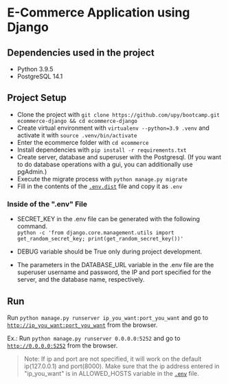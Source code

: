 # E-Commerce Application using Django

## Dependencies used in the project

- Python 3.9.5
- PostgreSQL 14.1

## Project Setup

- Clone the project with `git clone https://github.com/upy/bootcamp.git ecommerce-django && cd ecommerce-django`
- Create virtual environment with `virtualenv --python=3.9 .venv` and activate it with `source .venv/bin/activate`
- Enter the ecommerce folder with `cd ecommerce`
- Install dependencies with `pip install -r requirements.txt`
- Create server, database and superuser with the Postgresql. (If you want to do database operations with a gui, you can additionally use pgAdmin.)
- Execute the migrate process with `python manage.py migrate`
- Fill in the contents of the [`.env.dist`](ecommerce/.env.dist) file and copy it as `.env`

### Inside of the ".env" File
- SECRET_KEY in the .env file can be generated with the following command. <br> `python -c 'from django.core.management.utils import get_random_secret_key; print(get_random_secret_key())'`

- DEBUG variable should be True only during project development. 

- The parameters in the DATABASE_URL variable in the .env file are the superuser username and password, the IP and port specified for the server, and the database name, respectively.

## Run 

Run `python manage.py runserver ip_you_want:port_you_want` and go to [`http://ip_you_want:port_you_want`](ip_you_want:port_you_want) from the browser.

Ex.: Run `python manage.py runserver 0.0.0.0:5252` and go to [`http://0.0.0.0:5252`](http://0.0.0.0:5252) from the browser.

> Note: If ip and port are not specified, it will work on the default ip(127.0.0.1) and port(8000). Make sure that the ip address entered in "ip_you_want" is in ALLOWED_HOSTS variable in the [`.env`](ecommerce/.env) file.
